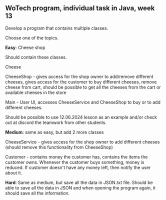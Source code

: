 ## WoTech program, individual task in Java, week 13

Develop a program that contains multiple classes.

Choose one of the topics.

**Easy**: Cheese shop

Should contain these classes.

Cheese 

CheeseShop - gives access for the shop owner to add/remove different cheeses, gives access for the customer to buy different cheeses, remove cheese from cart, should be possible to get all the cheeses from the cart or available cheeses in the store

Main - User UI, accesses CheeseService and CheeseShop to buy or to add different cheeses.

Should be possible to use 12.06.2024 lesson as an example and/or check out at discord the teamwork from other students.



**Medium**: same as easy, but add 2 more classes

CheeseService - gives access for the shop owner to add different cheeses (should remove this functionality from CheeseShop)

Customer - contains money the customer has, contains the items the customer owns. Whenever the customer buys something, money is reduced. If customer doesn't have any money left, then notify the user about it.



**Hard**: Same as medium, but save all the data in JSON.txt file. Should be able to save all the data in JSON and when opening the program again, it should save all the information.
